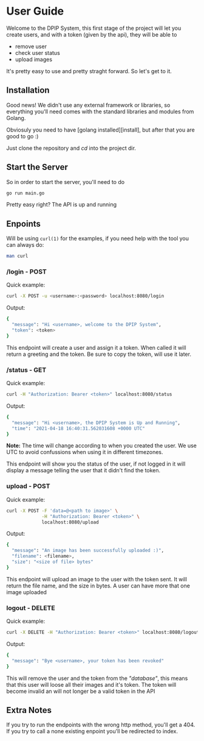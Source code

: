 # User Guide

Welcome to the DPIP System, this first stage of the project will let you
create users, and with a token (given by the api), they will be able to
* remove user
* check user status
* upload images

It's pretty easy to use and pretty straght forward. So let's get to it.

## Installation

Good news! We didn't use any external framework or libraries, so everything
you'll need comes with the standard libraries and modules from Golang.

Obviosuly you need to have [golang installed][install], but after that you
are good to go :)

Just clone the repository and _cd_ into the project dir.

## Start the Server

So in order to start the server, you'll need to do
```bash
go run main.go
```
Pretty easy right? The API is up and running

## Enpoints

Will be using `curl(1)` for the examples, if you need help with the tool
you can always do:
```bash
man curl
```

### /login - POST

Quick example:
```bash
curl -X POST -u <username>:<password> localhost:8080/login
```
Output:
```bash
{
  "message": "Hi <username>, welcome to the DPIP System",
  "token": <token>
}
```

This endpoint will create a user and assign it a token. When called it will
return a greeting and the token. Be sure to copy the token, will use it later.

### /status - GET

Quick example:
```bash
curl -H "Authorization: Bearer <token>" localhost:8080/status
```
Output:
```bash
{
  "message": "Hi <username>, the DPIP System is Up and Running",
  "time": "2021-04-18 16:40:31.562031608 +0000 UTC"
}
```
**Note:** The time will change according to when you created the user. We use UTC to
avoid confussions when using it in different timezones.

This endpoint will show you the status of the user, if not logged in it will
display a message telling the user that it didn't find the token.

### upload - POST
Quick example:
```bash
curl -X POST -F 'data=@<path to image>' \
             -H "Authorization: Bearer <token>" \
             localhost:8080/upload
```
Output:
```bash
{
  "message": "An image has been successfully uploaded :)",
  "filename": <filename>,
  "size": "<size of file> bytes"
}
```

This endpoint will upload an image to the user with the token sent. It will
return the file name, and the size in bytes. A user can have more that one
image uploaded

### logout - DELETE

Quick example:
```bash
curl -X DELETE -H "Authorization: Bearer <token>" localhost:8080/logout
```
Output:
```bash
{
  "message": "Bye <username>, your token has been revoked"
}
```

This will remove the user and the token from the _"database"_, this means that
this user will loose all their images and it's token. The token will become
invalid an will not longer be a valid token in the API

## Extra Notes

If you try to run the endpoints with the wrong http method, you'll
get a 404. If you try to call a none existing enpoint you'll be redirected to
index.

